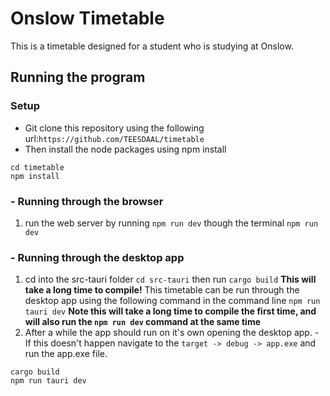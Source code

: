 # Onslow Timetable
This is a timetable designed for a student who is studying at Onslow.

## Running the program
### Setup
 - Git clone this repository using the following url:`https://github.com/TEESDAAL/timetable`
 - Then install the node packages using npm install
```git clone https://github.com/TEESDAAL/timetable
cd timetable
npm install
```
### - Running through the browser
1. run the web server by running `npm run dev` though the terminal
```npm run dev```
### - Running through the desktop app
1. cd into the src-tauri folder `cd src-tauri` then run `cargo build` **This will take a long time to compile!**
This timetable can be run through the desktop app using the following command in the command line
`npm run tauri dev`
**Note this will take a long time to compile the first time, and will also run the `npm run dev` command at the same time**
2. After a while the app should run on it's own opening the desktop app. - If this doesn't happen navigate to the `target -> debug -> app.exe` and run the app.exe file.
```cd src-tauri
cargo build
npm run tauri dev
```
